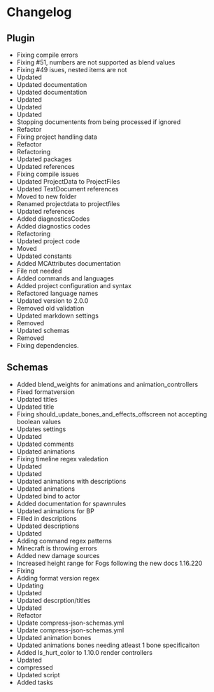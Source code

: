 # Changelog 
## Plugin 
- Fixing compile errors
- Fixing #51, numbers are not supported as blend values
- Fixing #49 isues, nested items are not
- Updated
- Updated documentation
- Updated documentation
- Updated
- Updated
- Updated
- Stopping documentents from being processed if ignored
- Refactor
- Fixing project handling data
- Refactor
- Refactoring
- Updated packages
- Updated references
- Fixing compile issues
- Updated ProjectData to ProjectFiles
- Updated TextDocument references
- Moved to new folder
- Renamed projectdata to projectfiles
- Updated references
- Added diagnosticsCodes
- Added diagnostics codes
- Refactoring
- Updated project code
- Moved
- Updated constants
- Added MCAttributes documentation
- File not needed
- Added commands and languages
- Added project configuration and syntax
- Refactored language names
- Updated version to 2.0.0
- Removed old validation
- Updated markdown settings
- Removed
- Updated schemas
- Removed
- Fixing dependencies. 
## Schemas 
- Added blend_weights for animations and animation_controllers
- Fixed formatversion
- Updated titles
- Updated title
- Fixing should_update_bones_and_effects_offscreen not accepting boolean values
- Updates settings
- Updated
- Updated comments
- Updated animations
- Fixing timeline regex valedation
- Updated
- Updated
- Updated animations with descriptions
- Updated animations
- Updated bind to actor
- Added documentation for spawnrules
- Updated animations for BP
- Filled in descriptions
- Updated descriptions
- Updated
- Adding command regex patterns
- Minecraft is throwing errors
- Added new damage sources
- Increased height range for Fogs following the new docs 1.16.220
- Fixing
- Adding format version regex
- Updating
- Updated
- Updated descrption/titles
- Updated
- Refactor
- Update compress-json-schemas.yml
- Update compress-json-schemas.yml
- Updated animation bones
- Updated animations bones needing atleast 1 bone specificaiton
- Added Is_hurt_color to 1.10.0 render controllers
- Updated
- compressed
- Updated script
- Added tasks